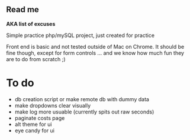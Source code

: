 ## Read me

**AKA list of excuses**

Simple practice php/mySQL project, just created for practice

Front end is basic and not tested outside of Mac on Chrome. It should be fine though, except for form controls ... and we know how much fun they are to do from scratch ;)

# To do

- db creation script or make remote db with dummy data
- make dropdowns clear visually
- make log more usuable (currently spits out raw seconds)
- paginate costs page
- alt theme for ui
- eye candy for ui